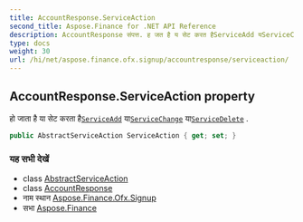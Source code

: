 ```yaml
---
title: AccountResponse.ServiceAction
second_title: Aspose.Finance for .NET API Reference
description: AccountResponse संपत्त. ह जत है य सेट करत हैServiceAdd यServiceChange यServiceDelete .
type: docs
weight: 30
url: /hi/net/aspose.finance.ofx.signup/accountresponse/serviceaction/
---
```

## AccountResponse.ServiceAction property

हो जाता है या सेट करता है[`ServiceAdd`](../../serviceadd/) या[`ServiceChange`](../../servicechange/) या[`ServiceDelete`](../../servicedelete/) .

```csharp
public AbstractServiceAction ServiceAction { get; set; }
```

### यह सभी देखें

* class [AbstractServiceAction](../../abstractserviceaction/)
* class [AccountResponse](../)
* नाम स्थान [Aspose.Finance.Ofx.Signup](../../accountresponse/)
* सभा [Aspose.Finance](../../../)


